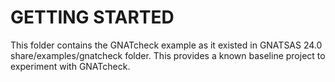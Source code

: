 # GETTING STARTED

This folder contains the GNATcheck example as it existed in GNATSAS 24.0
share/examples/gnatcheck folder. This provides a known baseline
project to experiment with GNATcheck.
